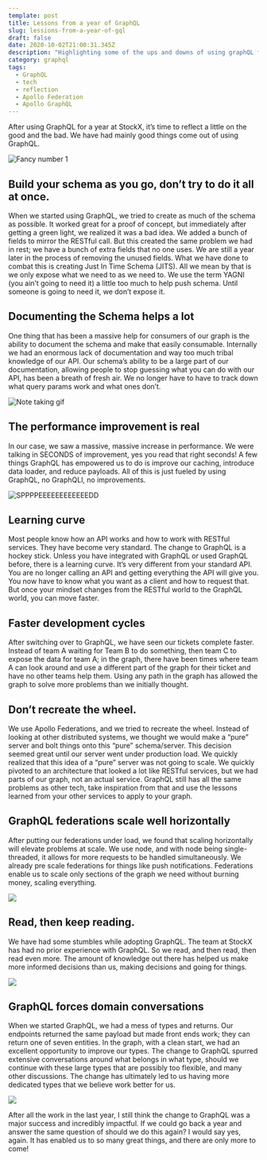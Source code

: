 ```yaml
---
template: post
title: Lessons from a year of GraphQL
slug: lessions-from-a-year-of-gql
draft: false
date: 2020-10-02T21:00:31.345Z
description: "Highlighting some of the ups and downs of using graphQL for a year. "
category: graphql
tags:
  - GraphQL
  - tech
  - reflection
  - Apollo Federation
  - Apollo GraphQL
---
```

After using GraphQL for a year at StockX, it’s time to reflect a little on the good and the bad. We have had mainly good things come out of using GraphQL. 

![Fancy number 1](https://media.giphy.com/media/YPc5e834zAN5lsUpZV/giphy.gif)


## Build your schema as you go, don’t try to do it all at once. 

When we started using GraphQL, we tried to create as much of the schema as possible. It worked great for a proof of concept, but immediately after getting a green light, we realized it was a bad idea. We added a bunch of fields to mirror the RESTful call. But this created the same problem we had in rest; we have a bunch of extra fields that no one uses. We are still a year later in the process of removing the unused fields. What we have done to combat this is creating Just In Time Schema (JITS). All we mean by that is we only expose what we need to as we need to. We use the term YAGNI (you ain’t going to need it)  a little too much to help push schema. Until someone is going to need it, we don’t expose it. 

## Documenting the Schema helps a lot 

One thing that has been a massive help for consumers of our graph is the ability to document the schema and make that easily consumable. Internally we had an enormous lack of documentation and way too much tribal knowledge of our API. Our schema’s ability to be a large part of our documentation, allowing people to stop guessing what you can do with our API, has been a breath of fresh air. We no longer have to have to track down what query params work and what ones don’t. 

![Note taking gif](https://media.giphy.com/media/uDZexRVCffGww/giphy.gif)

## The performance improvement is real 

In our case, we saw a massive, massive increase in performance. We were talking in SECONDS of improvement, yes you read that right seconds! A few things GraphQL has empowered us to do is improve our caching, introduce data loader, and reduce payloads. All of this is just fueled by using GraphQL, no GraphQLl, no improvements.  

![SPPPPEEEEEEEEEEEEDD](https://media.giphy.com/media/dyRT9h6bzA4fDZvPgy/giphy.gif)

## Learning curve

Most people know how an API works and how to work with RESTful services. They have become very standard. The change to GraphQL is a hockey stick. Unless you have integrated with GraphQL or used GraphQL before, there is a learning curve. It’s very different from your standard API. You are no longer calling an API and getting everything the API will give you. You now have to know what you want as a client and how to request that. But once your mindset changes from the RESTful world to the GraphQL world, you can move faster. 

## Faster development cycles 

After switching over to GraphQL, we have seen our tickets complete faster. Instead of team A waiting for Team B to do something, then team C to expose the data for team A; in the graph, there have been times where team A can look around and use a different part of the graph for their ticket and have no other teams help them. Using any path in the graph has allowed the graph to solve more problems than we initially thought. 

## Don’t recreate the wheel. 

We use Apollo Federations, and we tried to recreate the wheel. Instead of looking at other distributed systems, we thought we would make a “pure” server and bolt things onto this “pure” schema/server. This decision seemed great until our server went under production load. We quickly realized that this idea of a “pure” server was not going to scale. We quickly pivoted to an architecture that looked a lot like RESTful services, but we had parts of our graph, not an actual service. GraphQL still has all the same problems as other tech, take inspiration from that and use the lessons learned from your other services to apply to your graph. 

## GraphQL federations scale well horizontally

After putting our federations under load, we found that scaling horizontally will elevate problems at scale. We use node, and with node being single-threaded, it allows for more requests to be handled simultaneously. We already pre scale federations for things like push notifications. Federations enable us to scale only sections of the graph we need without burning money, scaling everything. 

![](https://media.giphy.com/media/l378y5IDnT6alGGU8/giphy.gif)

## Read, then keep reading. 

We have had some stumbles while adopting GraphQL. The team at StockX has had no prior experience with GraphQL. So we read, and then read, then read even more. The amount of knowledge out there has helped us make more informed decisions than us, making decisions and going for things. 

![](https://media.giphy.com/media/NFA61GS9qKZ68/giphy.gif)

## GraphQL forces domain conversations 

When we started GraphQL, we had a mess of types and returns. Our endpoints returned the same payload but made front ends work; they can return one of seven entities. In the graph, with a clean start, we had an excellent opportunity to improve our types. The change to GraphQL spurred extensive conversations around what belongs in what type, should we continue with these large types that are possibly too flexible, and many other discussions. The change has ultimately led to us having more dedicated types that we believe work better for us. 

![](https://media.giphy.com/media/B0RuiNwNKYP1qYqyhu/giphy.gif)

After all the work in the last year, I still think the change to GraphQL was a major success and incredibly impactful. If we could go back a year and answer the same question of should we do this again? I would say yes, again. It has enabled us to so many great things, and there are only more to come!